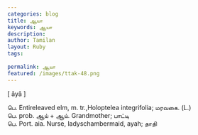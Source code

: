```yaml
---
categories: blog
title: ஆயா
keywords: ஆயா
description: 
author: Tamilan
layout: Ruby
tags: 
 
permalink: ஆயா
featured: /images/ttak-48.png
---
```

  
[ āyā ]  
  
பெ. Entireleaved elm, m. tr.,Holoptelea integrifolia; மரவகை. (L.)  
பெ. prob. ஆய் + ஆய். Grandmother; பாட்டி  
பெ. Port. aia. Nurse, ladyschambermaid, ayah; தாதி
